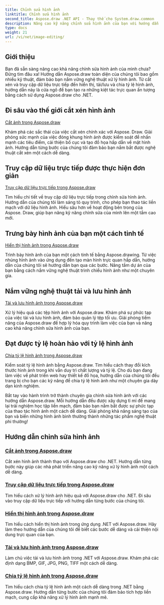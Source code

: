 ```yaml
---
title: Chỉnh sửa hình ảnh
linktitle: Chỉnh sửa hình ảnh
second_title: Aspose.draw .NET API - Thay thế cho System.draw.common
description: Nâng cao kỹ năng chỉnh sửa hình ảnh của bạn với hướng dẫn Aspose.draw! Tìm hiểu các kỹ thuật cắt xén, truy cập dữ liệu trực tiếp, hiển thị và chia tỷ lệ để có kết quả tuyệt vời.
type: docs
weight: 21
url: /vi/net/image-editing/
---
```


## Giới thiệu

Bạn đã sẵn sàng nâng cao khả năng chỉnh sửa hình ảnh của mình chưa? Đừng tìm đâu xa! Hướng dẫn Aspose.draw toàn diện của chúng tôi bao gồm nhiều kỹ thuật, đảm bảo bạn nắm vững nghệ thuật xử lý hình ảnh. Từ cắt xén và truy cập dữ liệu trực tiếp đến hiển thị, tải/lưu và chia tỷ lệ hình ảnh, hướng dẫn này là cửa ngõ để bạn tạo ra những kiệt tác trực quan ấn tượng bằng cách sử dụng Aspose.draw cho .NET.

## Đi sâu vào thế giới cắt xén hình ảnh

[Cắt ảnh trong Aspose.draw](./cropping/)

Khám phá các sắc thái của việc cắt xén chính xác với Aspose. Draw. Giải phóng sức mạnh của việc đóng khung hình ảnh được kiểm soát để nhấn mạnh các tiêu điểm, cải thiện bố cục và tạo đồ họa hấp dẫn về mặt hình ảnh. Hướng dẫn từng bước của chúng tôi đảm bảo bạn nắm bắt được nghệ thuật cắt xén một cách dễ dàng.

## Truy cập dữ liệu trực tiếp được thực hiện đơn giản

[Truy cập dữ liệu trực tiếp trong Aspose.draw](./direct-data-access/)

Tìm hiểu chi tiết về truy cập dữ liệu trực tiếp trong chỉnh sửa hình ảnh. Hướng dẫn của chúng tôi làm sáng tỏ quy trình, cho phép bạn thao tác liền mạch với dữ liệu hình ảnh. Hiểu sâu hơn về hoạt động bên trong của Aspose. Draw, giúp bạn nâng kỹ năng chỉnh sửa của mình lên một tầm cao mới.

## Trưng bày hình ảnh của bạn một cách tinh tế

[Hiển thị hình ảnh trong Aspose.draw](./display/)

Trình bày hình ảnh của bạn một cách tinh tế bằng Aspose.drawing. Từ việc nhúng hình ảnh vào ứng dụng đến tạo màn hình trực quan hấp dẫn, hướng dẫn của chúng tôi sẽ hướng dẫn bạn qua các bước. Nâng tầm dự án của bạn bằng cách nắm vững nghệ thuật trình chiếu hình ảnh như một chuyên gia.

## Nắm vững nghệ thuật tải và lưu hình ảnh

[Tải và lưu hình ảnh trong Aspose.draw](./load-save/)

Xử lý hiệu quả các tệp hình ảnh với Aspose.draw. Khám phá sự phức tạp của việc tải và lưu hình ảnh, đảm bảo quản lý tệp tối ưu. Giải phóng tiềm năng của Aspose.draw để hợp lý hóa quy trình làm việc của bạn và nâng cao khả năng chỉnh sửa hình ảnh của bạn.

## Đạt được tỷ lệ hoàn hảo với tỷ lệ hình ảnh

[Chia tỷ lệ hình ảnh trong Aspose.draw](./scale/)

Kiểm soát tỷ lệ hình ảnh bằng Aspose.draw. Tìm hiểu cách thay đổi kích thước hình ảnh trong khi vẫn duy trì chất lượng và tỷ lệ. Cho dù bạn đang làm việc về phát triển web hay thiết kế đồ họa, hướng dẫn của chúng tôi đều trang bị cho bạn các kỹ năng để chia tỷ lệ hình ảnh như một chuyên gia dày dạn kinh nghiệm.

Bắt tay vào hành trình trở thành chuyên gia chỉnh sửa hình ảnh với các hướng dẫn Aspose.draw. Mỗi hướng dẫn đều được xây dựng tỉ mỉ để mang lại trải nghiệm học tập liền mạch, đảm bảo bạn nắm bắt được sự phức tạp của thao tác hình ảnh một cách dễ dàng. Giải phóng khả năng sáng tạo của bạn và biến những hình ảnh bình thường thành những tác phẩm nghệ thuật phi thường!
## Hướng dẫn chỉnh sửa hình ảnh
### [Cắt ảnh trong Aspose.draw](./cropping/)
Cắt xén hình ảnh thành thạo với Aspose.draw cho .NET. Hướng dẫn từng bước này giúp các nhà phát triển nâng cao kỹ năng xử lý hình ảnh một cách dễ dàng.
### [Truy cập dữ liệu trực tiếp trong Aspose.draw](./direct-data-access/)
Tìm hiểu cách xử lý hình ảnh hiệu quả với Aspose.draw cho .NET. Đi sâu vào truy cập dữ liệu trực tiếp với hướng dẫn từng bước của chúng tôi.
### [Hiển thị hình ảnh trong Aspose.draw](./display/)
Tìm hiểu cách hiển thị hình ảnh trong ứng dụng .NET với Aspose.draw. Hãy làm theo hướng dẫn của chúng tôi để biết các bước dễ dàng và cải thiện nội dung trực quan của bạn.
### [Tải và lưu hình ảnh trong Aspose.draw](./load-save/)
Làm chủ việc tải và lưu hình ảnh trong .NET với Aspose.draw. Khám phá các định dạng BMP, GIF, JPG, PNG, TIFF một cách dễ dàng.
### [Chia tỷ lệ hình ảnh trong Aspose.draw](./scale/)
Tìm hiểu cách chia tỷ lệ hình ảnh một cách dễ dàng trong .NET bằng Aspose.draw. Hướng dẫn từng bước của chúng tôi đảm bảo tích hợp liền mạch, cung cấp khả năng xử lý hình ảnh mạnh mẽ.